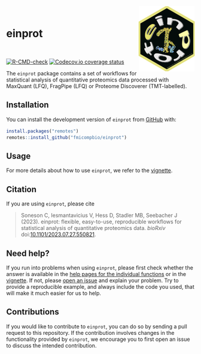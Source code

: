 <img src="man/figures/einprot.png" align="right" alt="einprot" width="150"/>

<br>

# einprot

<br>

<!-- badges: start -->
[![R-CMD-check](https://github.com/fmicompbio/einprot/workflows/R-CMD-check/badge.svg)](https://github.com/fmicompbio/einprot/actions)
[![Codecov.io coverage status](https://codecov.io/github/fmicompbio/einprot/coverage.svg?branch=main)](https://codecov.io/github/fmicompbio/einprot)
<!-- badges: end -->

The `einprot` package contains a set of workflows for statistical analysis 
of quantitative proteomics data processed with MaxQuant (LFQ), FragPipe (LFQ) 
or Proteome Discoverer (TMT-labelled). 

## Installation

You can install the development version of `einprot` from 
[GitHub](https://github.com/fmicompbio/einprot) with:

``` r
install.packages("remotes")
remotes::install_github("fmicompbio/einprot")
```

## Usage

For more details about how to use `einprot`, we refer to the 
[vignette](https://fmicompbio.github.io/einprot/articles/einprot.html).

## Citation

If you are using `einprot`, please cite 

> Soneson C, Iesmantavicius V, Hess D, Stadler MB, Seebacher J (2023). einprot: flexible,
  easy-to-use, reproducible workflows for statistical analysis of quantitative proteomics
  data. _bioRxiv_ doi:[10.1101/2023.07.27.550821](https://doi.org/10.1101/2023.07.27.550821).

## Need help? 

If you run into problems when using `einprot`, please first check whether the 
answer is available in the [help pages for the individual functions](https://fmicompbio.github.io/einprot/reference/index.html) or in 
the [vignette](https://fmicompbio.github.io/einprot/articles/einprot.html).
If not, please [open an issue](https://github.com/fmicompbio/einprot/issues/new) 
and explain your problem. Try to provide a reproducible example, and always 
include the code you used, that will make it much easier for us to help.

## Contributions

If you would like to contribute to `einprot`, you can do so by sending a pull 
request to this repository. If the contribution involves changes in the 
functionality provided by `einprot`, we encourage you to first open an issue 
to discuss the intended contribution. 


